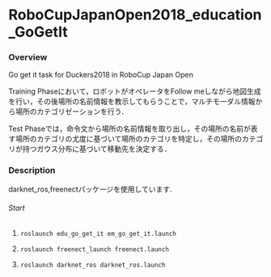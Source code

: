 # RoboCupJapanOpen2018_education_GoGetIt

### Overview  

Go get it task for Duckers2018 in RoboCup Japan Open 

Training Phaseにおいて，ロボットがオペレータをFollow meしながら地図生成を行い，その後場所の名前情報を教示してもらうことで，マルチモーダル情報から場所のカテゴリゼーションを行う． 

Test Phaseでは，命令文から場所の名前情報を取り出し，その場所の名前が表す場所のカテゴリの尤度に基づいて場所のカテゴリを特定し，その場所のカテゴリが持つガウス分布に基づいて移動先を決定する．

### Description

darknet_ros,freenectパッケージを使用しています.

###### Start

1. `roslaunch edu_go_get_it em_go_get_it.launch` 

2. `roslaunch freenect_launch freenect.launch` 

2. `roslaunch darknet_ros darknet_ros.launch` 
